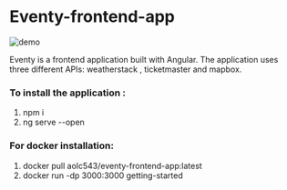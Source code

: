 # Eventy-frontend-app


![demo](angularEventy.gif)

Eventy is a frontend application built with Angular. The application uses three different APIs:  weatherstack , ticketmaster and mapbox.

### To install the application :

1) npm i
2) ng serve --open


### For docker installation: 

1) docker pull aolc543/eventy-frontend-app:latest
2) docker run -dp 3000:3000 getting-started
